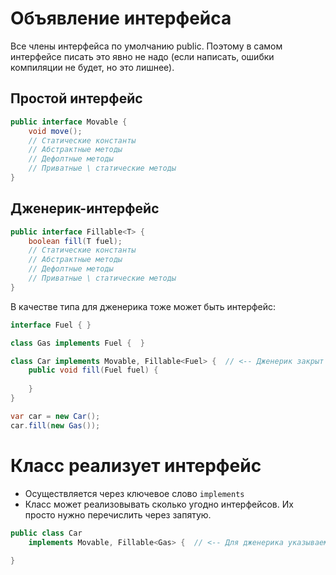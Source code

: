 # Объявление интерфейса

Все члены интерфейса по умолчанию public. Поэтому в самом интерфейсе писать это явно не надо (если написать, ошибки компиляции не будет, но это лишнее).

## Простой интерфейс

```java
public interface Movable {
    void move();
    // Статические константы
    // Абстрактные методы
    // Дефолтные методы
    // Приватные \ статические методы
}
```

## Дженерик-интерфейс

```java
public interface Fillable<T> {
    boolean fill(T fuel);
    // Статические константы
    // Абстрактные методы
    // Дефолтные методы
    // Приватные \ статические методы
}
```

В качестве типа для дженерика тоже может быть интерфейс:

```java
interface Fuel { }

class Gas implements Fuel {  }

class Car implements Movable, Fillable<Fuel> {  // <-- Дженерик закрыт интерфейсом
    public void fill(Fuel fuel) {
        
    }
}

var car = new Car();
car.fill(new Gas());
```

# Класс реализует интерфейс

* Осуществляется через ключевое слово `implements`
* Класс может реализовывать сколько угодно интерфейсов. Их просто нужно перечислить через запятую.

```java
public class Car 
    implements Movable, Fillable<Gas> {  // <-- Для дженерика указываем тип
    
}
```

